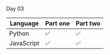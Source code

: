 Day 03

| Language   | Part one | Part two |
| ---------- | -------- | -------- |
| Python     | ✅       | ✅       |
| JavaScript | ✅       | ✅       |
